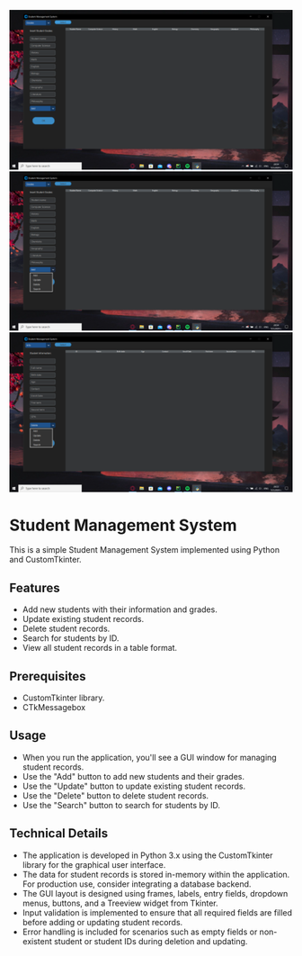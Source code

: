 ![image](https://github.com/mpalov/Student-Management-System/blob/main/sms_1.png)
![image](https://github.com/mpalov/Student-Management-System/blob/main/sms_2.png)
![image](https://github.com/mpalov/Student-Management-System/blob/main/sms_3.png)

# Student Management System

This is a simple Student Management System implemented using Python and CustomTkinter.

## Features

- Add new students with their information and grades.
- Update existing student records.
- Delete student records.
- Search for students by ID.
- View all student records in a table format.

## Prerequisites
- CustomTkinter library.
- CTkMessagebox

## Usage

- When you run the application, you'll see a GUI window for managing student records.
- Use the "Add" button to add new students and their grades.
- Use the "Update" button to update existing student records.
- Use the "Delete" button to delete student records.
- Use the "Search" button to search for students by ID.

## Technical Details

- The application is developed in Python 3.x using the CustomTkinter library for the graphical user interface.
- The data for student records is stored in-memory within the application. For production use, consider integrating a database backend.
- The GUI layout is designed using frames, labels, entry fields, dropdown menus, buttons, and a Treeview widget from Tkinter.
- Input validation is implemented to ensure that all required fields are filled before adding or updating student records.
- Error handling is included for scenarios such as empty fields or non-existent student or student IDs during deletion and updating.
